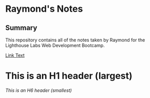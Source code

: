 # Raymond's Notes

## Summary

This repository contains all of the notes taken by Raymond for the Lighthouse Labs Web Development Bootcamp.

[Link Text](https://github.com/RayKayy)

# This is an H1 header (largest)
###### This is an H6 header (smallest)